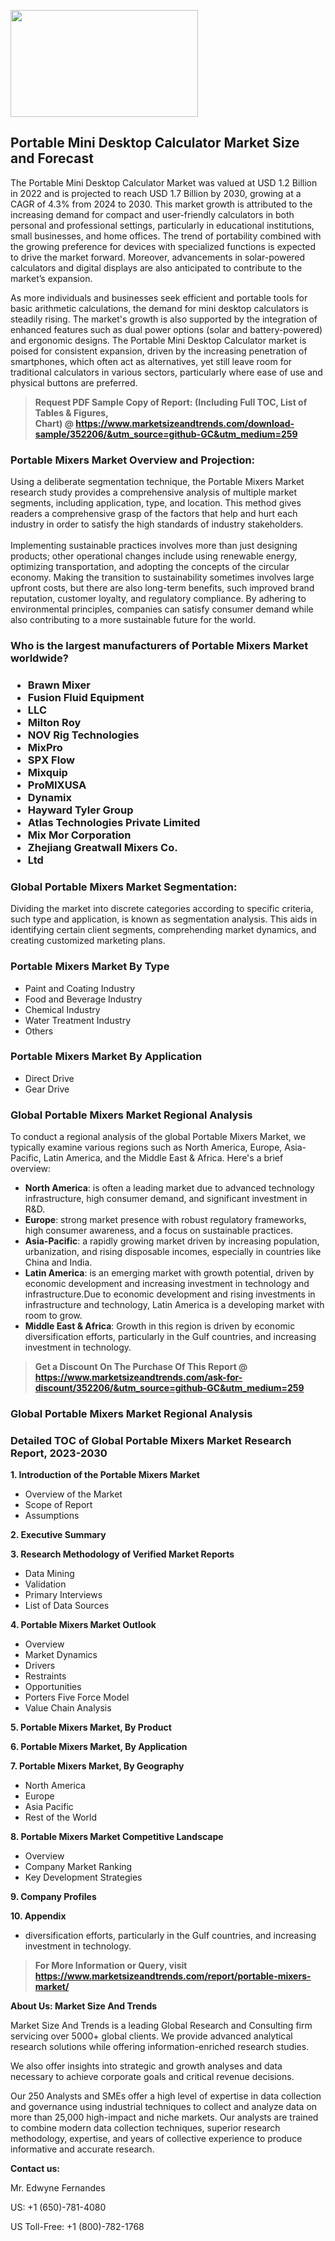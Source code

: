 <p><img class="alignnone size-medium wp-image-20088" src="https://ffe5etoiles.com/wp-content/uploads/2024/12/MST1-300x171.png" alt="" width="300" height="171" /></p><h2>Portable Mini Desktop Calculator Market Size and Forecast</h2><p>The Portable Mini Desktop Calculator Market was valued at USD 1.2 Billion in 2022 and is projected to reach USD 1.7 Billion by 2030, growing at a CAGR of 4.3% from 2024 to 2030. This market growth is attributed to the increasing demand for compact and user-friendly calculators in both personal and professional settings, particularly in educational institutions, small businesses, and home offices. The trend of portability combined with the growing preference for devices with specialized functions is expected to drive the market forward. Moreover, advancements in solar-powered calculators and digital displays are also anticipated to contribute to the market’s expansion.</p><p>As more individuals and businesses seek efficient and portable tools for basic arithmetic calculations, the demand for mini desktop calculators is steadily rising. The market's growth is also supported by the integration of enhanced features such as dual power options (solar and battery-powered) and ergonomic designs. The Portable Mini Desktop Calculator market is poised for consistent expansion, driven by the increasing penetration of smartphones, which often act as alternatives, yet still leave room for traditional calculators in various sectors, particularly where ease of use and physical buttons are preferred.</p></p><blockquote id="" class=""><strong>Request PDF Sample Copy of Report: (Including Full TOC, List of Tables &amp; Figures, Chart)&nbsp;@&nbsp;<strong><a href="https://www.marketsizeandtrends.com/download-sample/352206/&utm_source=github-GC&utm_medium=259" target="_blank">https://www.marketsizeandtrends.com/download-sample/352206/&utm_source=github-GC&utm_medium=259</a></strong></strong></blockquote><h3 id="" class="">Portable Mixers Market&nbsp;Overview and Projection:</h3><p id="" class="">Using a deliberate segmentation technique, the Portable Mixers Market research study provides a comprehensive analysis of multiple market segments, including application, type, and location. This method gives readers a comprehensive grasp of the factors that help and hurt each industry in order to satisfy the high standards of industry stakeholders. <br /> <br />Implementing sustainable practices involves more than just designing products; other operational changes include using renewable energy, optimizing transportation, and adopting the concepts of the circular economy. Making the transition to sustainability sometimes involves large upfront costs, but there are also long-term benefits, such improved brand reputation, customer loyalty, and regulatory compliance. By adhering to environmental principles, companies can satisfy consumer demand while also contributing to a more sustainable future for the world.</p><h3 id="" class="">Who is the largest manufacturers of&nbsp;Portable Mixers Market worldwide?</h3><h3 class=""><p><ul><li>Brawn Mixer </li><li> Fusion Fluid Equipment </li><li> LLC </li><li> Milton Roy </li><li> NOV Rig Technologies </li><li> MixPro </li><li> SPX Flow </li><li> Mixquip </li><li> ProMIXUSA </li><li> Dynamix </li><li> Hayward Tyler Group </li><li> Atlas Technologies Private Limited </li><li> Mix Mor Corporation </li><li> Zhejiang Greatwall Mixers Co. </li><li> Ltd</li></ul></p></h3><h3 id="" class="">Global&nbsp;Portable Mixers Market Segmentation:</h3><p id="" class="">Dividing the market into discrete categories according to specific criteria, such type and application, is known as segmentation analysis. This aids in identifying certain client segments, comprehending market dynamics, and creating customized marketing plans.</p><h3 id="" class="">Portable Mixers Market&nbsp;By Type</h3><p><p><ul><li>Paint and Coating Industry</li><li> Food and Beverage Industry</li><li> Chemical Industry</li><li> Water Treatment Industry</li><li> Others</p></li></ul></p></p><h3 id="" class="">Portable Mixers Market&nbsp;By Application</h3><p class=""><p><ul><li>Direct Drive</li><li> Gear Drive</li></ul></p></p><h3 id="" class="">Global Portable Mixers Market Regional Analysis</h3><p id="" class="">To conduct a regional analysis of the global Portable Mixers Market, we typically examine various regions such as North America, Europe, Asia-Pacific, Latin America, and the Middle East &amp; Africa. Here's a brief overview:</p><ul><li><strong>North America</strong>: is often a leading market due to advanced technology infrastructure, high consumer demand, and significant investment in R&amp;D.</li><li><strong>Europe</strong>: strong market presence with robust regulatory frameworks, high consumer awareness, and a focus on sustainable practices.</li><li><strong>Asia-Pacific</strong>: a rapidly growing market driven by increasing population, urbanization, and rising disposable incomes, especially in countries like China and India.</li><li><strong>Latin America</strong>: is an emerging market with growth potential, driven by economic development and increasing investment in technology and infrastructure.Due to economic development and rising investments in infrastructure and technology, Latin America is a developing market with room to grow.</li><li><strong>Middle East &amp; Africa</strong>: Growth in this region is driven by economic diversification efforts, particularly in the Gulf countries, and increasing investment in technology.</li></ul><blockquote id="" class=""><strong>Get a Discount On The Purchase Of This Report @ <strong><a href="https://www.marketsizeandtrends.com/ask-for-discount/352206/&utm_source=github-GC&utm_medium=259" target="_blank">https://www.marketsizeandtrends.com/ask-for-discount/352206/&utm_source=github-GC&utm_medium=259</a></strong></strong></blockquote><h3 id="" class="">Global Portable Mixers Market Regional Analysis</h3><h3 id="" class="">Detailed TOC of Global Portable Mixers Market Research Report, 2023-2030</h3><p id="" class=""><strong>1. Introduction of the Portable Mixers Market</strong></p><ul><li>Overview of the Market</li><li>Scope of Report</li><li>Assumptions</li></ul><p id="" class=""><strong>2. Executive Summary</strong></p><p id="" class=""><strong>3. Research Methodology of Verified Market Reports</strong></p><ul><li>Data Mining</li><li>Validation</li><li>Primary Interviews</li><li>List of Data Sources</li></ul><p id="" class=""><strong>4. Portable Mixers Market Outlook</strong></p><ul><li>Overview</li><li>Market Dynamics</li><li>Drivers</li><li>Restraints</li><li>Opportunities</li><li>Porters Five Force Model</li><li>Value Chain Analysis</li></ul><p id="" class=""><strong>5. Portable Mixers Market, By Product</strong></p><p id="" class=""><strong>6. Portable Mixers Market, By Application</strong></p><p id="" class=""><strong>7. Portable Mixers Market, By Geography</strong></p><ul><li>North America</li><li>Europe</li><li>Asia Pacific</li><li>Rest of the World</li></ul><p id="" class=""><strong>8. Portable Mixers Market Competitive Landscape</strong></p><ul><li>Overview</li><li>Company Market Ranking</li><li>Key Development Strategies</li></ul><p id="" class=""><strong>9. Company Profiles</strong></p><p id="" class=""><strong>10. Appendix</strong></p><ul><li>diversification efforts, particularly in the Gulf countries, and increasing investment in technology.</li></ul><blockquote id="" class=""><strong>For More Information or Query, visit <strong><strong><a href="https://www.marketsizeandtrends.com/report/portable-mixers-market/" target="_blank">https://www.marketsizeandtrends.com/report/portable-mixers-market/</a></strong></strong></strong></blockquote><p id="" class=""><strong>About Us: Market Size And Trends</strong></p><p id="" class="">Market Size And Trends is a leading Global Research and Consulting firm servicing over 5000+ global clients. We provide advanced analytical research solutions while offering information-enriched research studies.</p><p id="" class="">We also offer insights into strategic and growth analyses and data necessary to achieve corporate goals and critical revenue decisions.</p><p id="" class="">Our 250 Analysts and SMEs offer a high level of expertise in data collection and governance using industrial techniques to collect and analyze data on more than 25,000 high-impact and niche markets. Our analysts are trained to combine modern data collection techniques, superior research methodology, expertise, and years of collective experience to produce informative and accurate research.</p><p id="" class=""><strong>Contact us:</strong></p><p id="" class="">Mr. Edwyne Fernandes</p><p id="" class="">US: +1 (650)-781-4080</p><p id="" class="">US Toll-Free: +1 (800)-782-1768</p>
